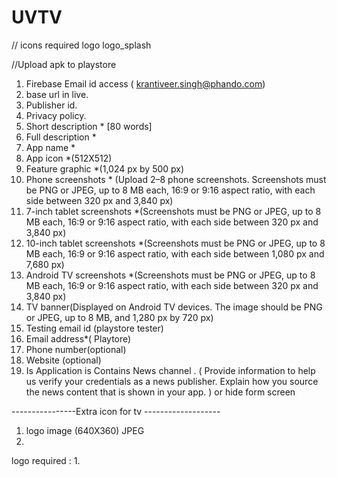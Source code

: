 # UVTV


// icons required
logo 
logo_splash


//Upload apk to playstore

1. Firebase Email id access ( krantiveer.singh@phando.com)
2. base url in live.
3. Publisher id. 
4. Privacy policy.
5. Short description * [80 words]
6. Full description *
7. App name *
8. App icon *(512X512)
9. Feature graphic *(1,024 px by 500 px)
10. Phone screenshots * (Upload 2–8 phone screenshots. Screenshots must be PNG or JPEG, up to 8 MB each, 16:9 or 9:16 aspect ratio, with each side between 320 px and 3,840 px)
11. 7-inch tablet screenshots *(Screenshots must be PNG or JPEG, up to 8 MB each, 16:9 or 9:16 aspect ratio, with each side between 320 px and 3,840 px)
12. 10-inch tablet screenshots *(Screenshots must be PNG or JPEG, up to 8 MB each, 16:9 or 9:16 aspect ratio, with each side between 1,080 px and 7,680 px)
13. Android TV screenshots *(Screenshots must be PNG or JPEG, up to 8 MB each, 16:9 or 9:16 aspect ratio, with each side between 320 px and 3,840 px)
14. TV banner(Displayed on Android TV devices. The image should be PNG or JPEG, up to 8 MB, and 1,280 px by 720 px)
15. Testing email id (playstore tester)
16. Email address*( Playtore) 
17. Phone number(optional)
18. Website (optional)
19. Is Application is Contains News channel . ( Provide information to help us verify your credentials as a news publisher. Explain how you source the news content that is shown in your app. ) or hide form screen 

----------------Extra icon for tv -------------------
1. logo image (640X360) JPEG
2. 



logo required :
1.



